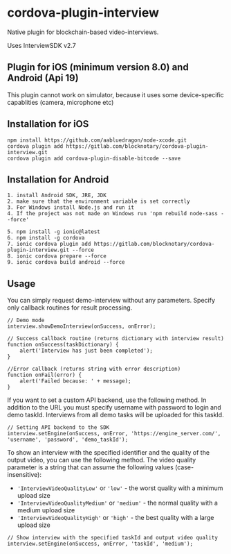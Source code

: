 # cordova-plugin-interview

Native plugin for blockchain-based video-interviews.

Uses InterviewSDK v2.7

## Plugin for iOS (minimum version 8.0) and Android (Api 19)

This plugin cannot work on simulator, because it uses some device-specific capablities (camera, microphone etc)

## Installation for iOS

```
npm install https://github.com/aabluedragon/node-xcode.git
cordova plugin add https://gitlab.com/blocknotary/cordova-plugin-interview.git
cordova plugin add cordova-plugin-disable-bitcode --save
```

## Installation for Android

```
1. install Android SDK, JRE, JDK
2. make sure that the environment variable is set correctly
3. For Windows install Node.js and run it
4. If the project was not made on Windows run 'npm rebuild node-sass --force'

5. npm install -g ionic@latest
6. npm install -g cordova
7. ionic cordova plugin add https://gitlab.com/blocknotary/cordova-plugin-interview.git --force
8. ionic cordova prepare --force
9. ionic cordova build android --force
```


## Usage



You can simply request demo-interview without any parameters. Specify only callback routines for result processing.

```
// Demo mode
interview.showDemoInterview(onSuccess, onError);

// Success callback routine (returns dictionary with interview result)
function onSuccess(taskDictionary) {
	alert('Interview has just been completed');
}

//Error callback (returns string with error description)
function onFail(error) {
	alert('Failed because: ' + message);
}
```

If you want to set a custom API backend, use the following method. In addition to the URL you must specify username with password to login and demo taskId. Interviews from all demo tasks will be uploaded for this taskId.

```
// Setting API backend to the SDK
interview.setEngine(onSuccess, onError, 'https://engine_server.com/', 'username', 'password', 'demo_taskId');
```

To show an interview with the specified identifier and the quality of the output video, you can use the following method. The video quality parameter is a string that can assume the following values (case-insensitive):

 - `'InterviewVideoQualityLow'` or `'low'` - the worst quality with a minimum upload size
 - `'InterviewVideoQualityMedium'` or `'medium'` - the normal quality with a medium upload size
 - `'InterviewVideoQualityHigh'` or `'high'` - the best quality with a large upload size

```
// Show interview with the specified taskId and output video quality
interview.setEngine(onSuccess, onError, 'taskId', 'medium');
```
